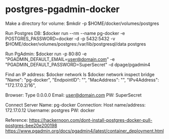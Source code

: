 # postgres-pgadmin-docker


Make a directory for volume: 
  $mkdir -p $HOME/docker/volumes/postgres

Run Postgres DB:
  $docker run --rm --name pg-docker -e POSTGRES_PASSWORD=docker -d -p 5432:5432 -v $HOME/docker/volumes/postgres:/var/lib/postgresql/data postgres

Run PgAdmin:
  $docker run -p 80:80  -e "PGADMIN_DEFAULT_EMAIL=user@domain.com" -e "PGADMIN_DEFAULT_PASSWORD=SuperSecret" -d dpage/pgadmin4
 
Find an IP address:
  $docker network ls
  $docker network inspect bridge
    "Name": "pg-docker",
    "EndpointID": "",
    "MacAddress": "",
    "IPv4Address": "172.17.0.2/16",

Browser:
  Type 0.0.0.0
  Email: user@domain.com
  PW: SuperSecret
  
  Connect Server
  Name: pg-docker
  Connection:
    Host name/address: 172.17.0.12
    Username: postgres
    PW: docker
  
  
Reference:
  https://hackernoon.com/dont-install-postgres-docker-pull-postgres-bee20e200198
  https://www.pgadmin.org/docs/pgadmin4/latest/container_deployment.html
